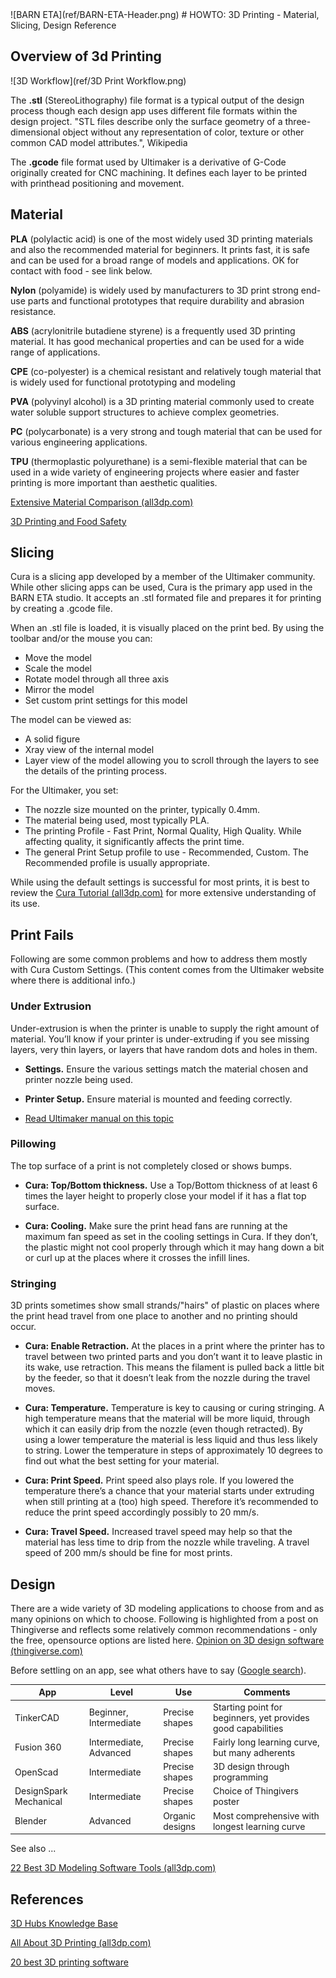 <link href = "ref/_barn.css" rel="stylesheet" type="text/css" />
![BARN ETA](ref/BARN-ETA-Header.png)
# HOWTO: 3D Printing - Material, Slicing, Design Reference



## Overview of 3d Printing

![3D Workflow](ref/3D Print Workflow.png)

The __.stl__ (StereoLithography) file format is a typical output of the design process though each design app uses different file formats within the design project.  "STL files describe only the surface geometry of a three-dimensional object without any representation of color, texture or other common CAD model attributes.", Wikipedia

The __.gcode__ file format used by Ultimaker is a derivative of G-Code originally created for CNC machining.  It defines each layer to be printed with printhead positioning and movement.


## Material

__PLA__ (polylactic acid) is one of the most widely used 3D printing materials and also the recommended material for beginners. It prints fast, it is safe and can be used for a broad range of models and applications.  OK for contact with food - see link below.

__Nylon__ (polyamide) is widely used by manufacturers to 3D print strong end-use parts and functional prototypes that require durability and abrasion resistance.

__ABS__ (acrylonitrile butadiene styrene) is a frequently used 3D printing material. It has good mechanical properties and can be used for a wide range of applications.

__CPE__ (co-polyester) is a chemical resistant and relatively tough material that is widely used for functional prototyping and modeling

__PVA__ (polyvinyl alcohol) is a 3D printing material commonly used to create water soluble support structures to achieve complex geometries.

__PC__ (polycarbonate) is a very strong and tough material that can be used for various engineering applications.

__TPU__ (thermoplastic polyurethane) is a semi-flexible material that can be used in a wide variety of engineering projects where easier and faster printing is more important than aesthetic qualities.

[Extensive Material Comparison (all3dp.com)](https://all3dp.com/best-3d-printer-filament-types-pla-abs-pet-exotic-wood-metal/)

[3D Printing and Food Safety](https://pinshape.com/blog/3d-printing-food-safe/)


## Slicing

Cura is a slicing app developed by a member of the Ultimaker community.  While other slicing apps can be used, Cura is the primary app used in the BARN ETA studio.  It accepts an .stl formated file and prepares it for printing by creating a .gcode file.


When an .stl file is loaded, it is visually placed on the print bed.  By using the toolbar and/or the mouse you can:
- Move the model
- Scale the model
- Rotate model through all three axis
- Mirror the model
- Set custom print settings for this model

The model can be viewed as:
- A solid figure
- Xray view of the internal model
- Layer view of the model allowing you to scroll through the layers to see the details of the printing process.

For the Ultimaker, you set:
- The nozzle size mounted on the printer, typically 0.4mm.
- The material being used, most typically PLA.
- The printing Profile - Fast Print, Normal Quality, High Quality.  While affecting quality, it significantly affects the print time.
- The general Print Setup profile to use - Recommended, Custom.  The Recommended profile is usually appropriate.

While using the default settings is successful for most prints, it is best to review the [Cura Tutorial (all3dp.com)](https://all3dp.com/cura-tutorial-3d-printing/) for more extensive understanding of its use.


## Print Fails

Following are some common problems and how to address them mostly with Cura Custom Settings.  (This content comes from the Ultimaker website where there is additional info.)


### Under Extrusion

Under-extrusion is when the printer is unable to supply the right amount of material. You’ll know if your printer is under-extruding if you see missing layers, very thin layers, or layers that have random dots and holes in them.

- __Settings.__  Ensure the various settings match the material chosen and printer nozzle being used.

- __Printer Setup.__  Ensure material is mounted and feeding correctly.

- [Read Ultimaker manual on this topic](https://ultimaker.com/en/resources/21477-how-to-fix-under-extrusion)

### Pillowing ###

The top surface of a print is not completely closed or shows bumps.

- __Cura: Top/Bottom thickness.__  Use a Top/Bottom thickness of at least 6 times the layer height to properly close your model if it has a flat top surface.

- __Cura: Cooling.__  Make sure the print head fans are running at the maximum fan speed as set in the cooling settings in Cura. If they don’t, the plastic might not cool properly through which it may hang down a bit or curl up at the places where it crosses the infill lines.

### Stringing ###

3D prints sometimes show small strands/"hairs" of plastic on places where the print head travel from one place to another and no printing should occur.

- __Cura: Enable Retraction.__  At the places in a print where the printer has to travel between two printed parts and you don’t want it to leave plastic in its wake, use retraction. This means the filament is pulled back a little bit by the feeder, so that it doesn’t leak from the nozzle during the travel moves.

- __Cura: Temperature.__ Temperature is key to causing or curing  stringing. A high temperature means that the material will be more liquid, through which it can easily drip from the nozzle (even though retracted). By using a lower temperature the material is less liquid and thus less likely to string. Lower the temperature in steps of approximately 10 degrees to find out what the best setting for your material.

- __Cura: Print Speed.__  Print speed also plays role. If you lowered the temperature there’s a chance that your material starts under extruding when still printing at a (too) high speed. Therefore it’s recommended to reduce the print speed accordingly possibly to 20 mm/s.

- __Cura: Travel Speed.__  Increased travel speed may help so that the material has less time to drip from the nozzle while traveling. A travel speed of 200 mm/s should be fine for most prints.


## Design

There are a wide variety of 3D modeling applications to choose from and as many opinions on which to choose.  Following is highlighted from a post on Thingiverse and reflects some relatively common recommendations - only the free, opensource options are listed here.  [Opinion on 3D design software (thingiverse.com)](https://www.gliffy.com/go/publish/5271448)

Before settling on an app, see what others have to say ([Google search](https://www.google.com/webhp?sourceid=chrome-instant&ion=1&espv=2&ie=UTF-8#newwindow=1&q=3d+design+software+for+3d+printers&*)).

| App    | Level    |  Use  |  Comments |
| ---------- | -----------    |  ---------  |  --------- |
| TinkerCAD  | Beginner, Intermediate  | Precise shapes  | Starting point for beginners, yet provides good capabilities
| Fusion 360 | Intermediate, Advanced  | Precise shapes  | Fairly long learning curve, but many adherents
| OpenScad   | Intermediate  | Precise shapes  | 3D design through programming
| DesignSpark Mechanical| Intermediate | Precise shapes  | Choice of Thingivers poster
| Blender    | Advanced                | Organic designs | Most comprehensive with longest learning curve

See also ...

[22 Best 3D Modeling Software Tools (all3dp.com)](https://all3dp.com/best-3d-modeling-software/#Fusion%20360)


## References

[3D Hubs Knowledge Base](https://www.3dhubs.com/knowledge-base/)

[All About 3D Printing (all3dp.com)](https://all3dp.com/basics/)

[20 best 3D printing software](https://all3dp.com/best-3d-printing-software-tools/)

